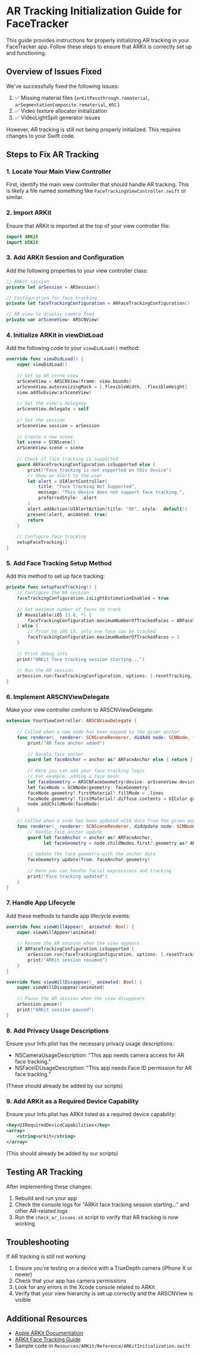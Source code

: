 # AR Tracking Initialization Guide for FaceTracker

This guide provides instructions for properly initializing AR tracking in your FaceTracker app. Follow these steps to ensure that ARKit is correctly set up and functioning.

## Overview of Issues Fixed

We've successfully fixed the following issues:

1. ✅ Missing material files (`arKitPassthrough.rematerial`, `arSegmentationComposite.rematerial`, etc.)
2. ✅ Video texture allocator initialization
3. ✅ VideoLightSpill generator issues

However, AR tracking is still not being properly initialized. This requires changes to your Swift code.

## Steps to Fix AR Tracking

### 1. Locate Your Main View Controller

First, identify the main view controller that should handle AR tracking. This is likely a file named something like `FaceTrackingViewController.swift` or similar.

### 2. Import ARKit

Ensure that ARKit is imported at the top of your view controller file:

```swift
import ARKit
import UIKit
```

### 3. Add ARKit Session and Configuration

Add the following properties to your view controller class:

```swift
// ARKit session
private let arSession = ARSession()

// Configuration for face tracking
private let faceTrackingConfiguration = ARFaceTrackingConfiguration()

// AR view to display camera feed
private var arSceneView: ARSCNView!
```

### 4. Initialize ARKit in viewDidLoad

Add the following code to your `viewDidLoad()` method:

```swift
override func viewDidLoad() {
    super.viewDidLoad()
    
    // Set up AR scene view
    arSceneView = ARSCNView(frame: view.bounds)
    arSceneView.autoresizingMask = [.flexibleWidth, .flexibleHeight]
    view.addSubview(arSceneView)
    
    // Set the view's delegate
    arSceneView.delegate = self
    
    // Set the session
    arSceneView.session = arSession
    
    // Create a new scene
    let scene = SCNScene()
    arSceneView.scene = scene
    
    // Check if face tracking is supported
    guard ARFaceTrackingConfiguration.isSupported else {
        print("Face tracking is not supported on this device")
        // Show an alert to the user
        let alert = UIAlertController(
            title: "Face Tracking Not Supported",
            message: "This device does not support face tracking.",
            preferredStyle: .alert
        )
        alert.addAction(UIAlertAction(title: "OK", style: .default))
        present(alert, animated: true)
        return
    }
    
    // Configure face tracking
    setupFaceTracking()
}
```

### 5. Add Face Tracking Setup Method

Add this method to set up face tracking:

```swift
private func setupFaceTracking() {
    // Configure the AR session
    faceTrackingConfiguration.isLightEstimationEnabled = true
    
    // Set maximum number of faces to track
    if #available(iOS 13.0, *) {
        faceTrackingConfiguration.maximumNumberOfTrackedFaces = ARFaceTrackingConfiguration.supportedNumberOfTrackedFaces
    } else {
        // Prior to iOS 13, only one face can be tracked
        faceTrackingConfiguration.maximumNumberOfTrackedFaces = 1
    }
    
    // Print debug info
    print("ARKit face tracking session starting...")
    
    // Run the AR session
    arSession.run(faceTrackingConfiguration, options: [.resetTracking, .removeExistingAnchors])
}
```

### 6. Implement ARSCNViewDelegate

Make your view controller conform to ARSCNViewDelegate:

```swift
extension YourViewController: ARSCNViewDelegate {
    
    // Called when a new node has been mapped to the given anchor
    func renderer(_ renderer: SCNSceneRenderer, didAdd node: SCNNode, for anchor: ARAnchor) {
        print("AR face anchor added")
        
        // Handle face anchor
        guard let faceAnchor = anchor as? ARFaceAnchor else { return }
        
        // Here you can add your face tracking logic
        // For example, adding a face mesh:
        let faceGeometry = ARSCNFaceGeometry(device: arSceneView.device!)
        let faceNode = SCNNode(geometry: faceGeometry)
        faceNode.geometry?.firstMaterial?.fillMode = .lines
        faceNode.geometry?.firstMaterial?.diffuse.contents = UIColor.green
        node.addChildNode(faceNode)
    }
    
    // Called when a node has been updated with data from the given anchor
    func renderer(_ renderer: SCNSceneRenderer, didUpdate node: SCNNode, for anchor: ARAnchor) {
        // Handle face anchor update
        guard let faceAnchor = anchor as? ARFaceAnchor,
              let faceGeometry = node.childNodes.first?.geometry as? ARSCNFaceGeometry else { return }
        
        // Update the face geometry with the anchor data
        faceGeometry.update(from: faceAnchor.geometry)
        
        // Here you can handle facial expressions and tracking
        print("Face tracking updated")
    }
}
```

### 7. Handle App Lifecycle

Add these methods to handle app lifecycle events:

```swift
override func viewWillAppear(_ animated: Bool) {
    super.viewWillAppear(animated)
    
    // Resume the AR session when the view appears
    if ARFaceTrackingConfiguration.isSupported {
        arSession.run(faceTrackingConfiguration, options: [.resetTracking, .removeExistingAnchors])
        print("ARKit session resumed")
    }
}

override func viewWillDisappear(_ animated: Bool) {
    super.viewWillDisappear(animated)
    
    // Pause the AR session when the view disappears
    arSession.pause()
    print("ARKit session paused")
}
```

### 8. Add Privacy Usage Descriptions

Ensure your Info.plist has the necessary privacy usage descriptions:

- NSCameraUsageDescription: "This app needs camera access for AR face tracking."
- NSFaceIDUsageDescription: "This app needs Face ID permission for AR face tracking."

(These should already be added by our scripts)

### 9. Add ARKit as a Required Device Capability

Ensure your Info.plist has ARKit listed as a required device capability:

```xml
<key>UIRequiredDeviceCapabilities</key>
<array>
    <string>arkit</string>
</array>
```

(This should already be added by our scripts)

## Testing AR Tracking

After implementing these changes:

1. Rebuild and run your app
2. Check the console logs for "ARKit face tracking session starting..." and other AR-related logs
3. Run the `check_ar_issues.sh` script to verify that AR tracking is now working

## Troubleshooting

If AR tracking is still not working:

1. Ensure you're testing on a device with a TrueDepth camera (iPhone X or newer)
2. Check that your app has camera permissions
3. Look for any errors in the Xcode console related to ARKit
4. Verify that your view hierarchy is set up correctly and the ARSCNView is visible

## Additional Resources

- [Apple ARKit Documentation](https://developer.apple.com/documentation/arkit)
- [ARKit Face Tracking Guide](https://developer.apple.com/documentation/arkit/content_anchors/tracking_and_visualizing_faces)
- Sample code in `Resources/ARKit/Reference/ARKitInitialization.swift`